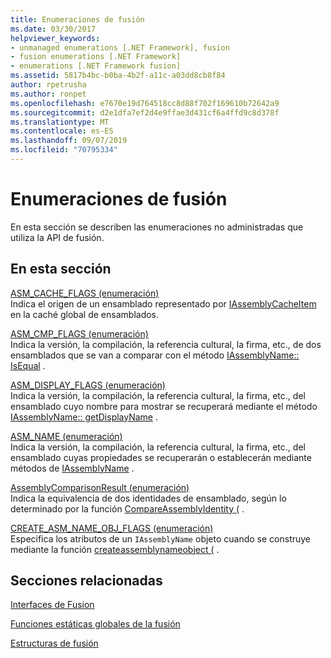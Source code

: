 ```yaml
---
title: Enumeraciones de fusión
ms.date: 03/30/2017
helpviewer_keywords:
- unmanaged enumerations [.NET Framework], fusion
- fusion enumerations [.NET Framework]
- enumerations [.NET Framework fusion]
ms.assetid: 5817b4bc-b0ba-4b2f-a11c-a03dd8cb8f84
author: rpetrusha
ms.author: ronpet
ms.openlocfilehash: e7670e19d764518cc8d88f702f169610b72642a9
ms.sourcegitcommit: d2e1dfa7ef2d4e9ffae3d431cf6a4ffd9c8d378f
ms.translationtype: MT
ms.contentlocale: es-ES
ms.lasthandoff: 09/07/2019
ms.locfileid: "70795334"
---
```

# <a name="fusion-enumerations"></a>Enumeraciones de fusión
En esta sección se describen las enumeraciones no administradas que utiliza la API de fusión.  
  
## <a name="in-this-section"></a>En esta sección  
 [ASM_CACHE_FLAGS (enumeración)](asm-cache-flags-enumeration.md)  
 Indica el origen de un ensamblado representado por [IAssemblyCacheItem](iassemblycacheitem-interface.md) en la caché global de ensamblados.  
  
 [ASM_CMP_FLAGS (enumeración)](asm-cmp-flags-enumeration.md)  
 Indica la versión, la compilación, la referencia cultural, la firma, etc., de dos ensamblados que se van a comparar con el método [IAssemblyName:: IsEqual](iassemblyname-isequal-method.md) .  
  
 [ASM_DISPLAY_FLAGS (enumeración)](asm-display-flags-enumeration.md)  
 Indica la versión, la compilación, la referencia cultural, la firma, etc., del ensamblado cuyo nombre para mostrar se recuperará mediante el método [IAssemblyName:: getDisplayName](iassemblyname-getdisplayname-method.md) .  
  
 [ASM_NAME (enumeración)](asm-name-enumeration.md)  
 Indica la versión, la compilación, la referencia cultural, la firma, etc., del ensamblado cuyas propiedades se recuperarán o establecerán mediante métodos de [IAssemblyName](iassemblyname-interface.md) .  
  
 [AssemblyComparisonResult (enumeración)](assemblycomparisonresult-enumeration.md)  
 Indica la equivalencia de dos identidades de ensamblado, según lo determinado por la función [CompareAssemblyIdentity (](compareassemblyidentity-function.md) .  
  
 [CREATE_ASM_NAME_OBJ_FLAGS (enumeración)](create-asm-name-obj-flags-enumeration.md)  
 Especifica los atributos de un `IAssemblyName` objeto cuando se construye mediante la función [createassemblynameobject (](createassemblynameobject-function.md) .  
  
## <a name="related-sections"></a>Secciones relacionadas  
 [Interfaces de Fusion](fusion-interfaces.md)  
  
 [Funciones estáticas globales de la fusión](fusion-global-static-functions.md)  
  
 [Estructuras de fusión](fusion-structures.md)
